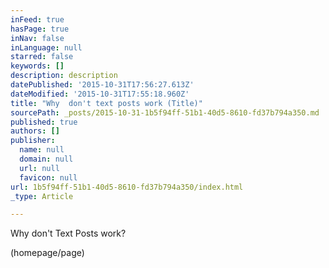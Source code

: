 ```yaml
---
inFeed: true
hasPage: true
inNav: false
inLanguage: null
starred: false
keywords: []
description: description
datePublished: '2015-10-31T17:56:27.613Z'
dateModified: '2015-10-31T17:55:18.960Z'
title: "Why  don't text posts work (Title)"
sourcePath: _posts/2015-10-31-1b5f94ff-51b1-40d5-8610-fd37b794a350.md
published: true
authors: []
publisher:
  name: null
  domain: null
  url: null
  favicon: null
url: 1b5f94ff-51b1-40d5-8610-fd37b794a350/index.html
_type: Article

---
```

Why don't Text Posts work?

(homepage/page)